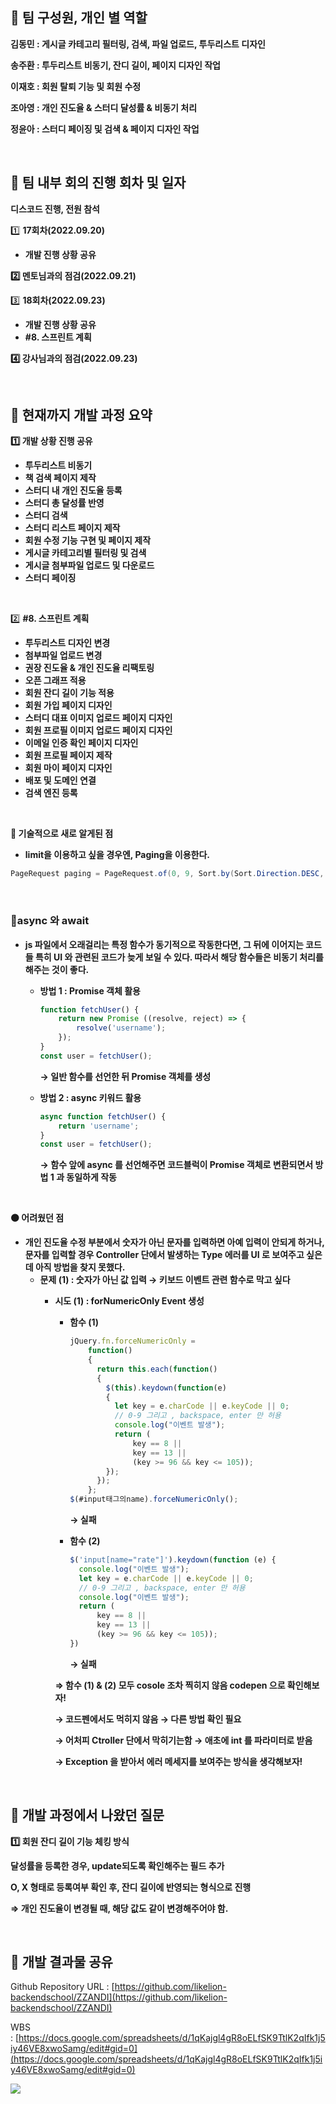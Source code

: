 ## 📌 팀 구성원, 개인 별 역할

**김동민 : 게시글 카테고리 필터링, 검색, 파일 업로드, 투두리스트 디자인**

**송주환 : 투두리스트 비동기, 잔디 길이, 페이지 디자인 작업**

**이재호 : 회원 탈퇴 기능 및 회원 수정**

**조아영 : 개인 진도율 & 스터디 달성률 & 비동기 처리**

**정윤아 : 스터디 페이징 및 검색 & 페이지 디자인 작업**

<br>

## 📌 팀 내부 회의 진행 회차 및 일자

**디스코드 진행, 전원 참석**

1️⃣ **17회차(2022.09.20)**

- **개발 진행 상황 공유**

**2️⃣ 멘토님과의 점검(2022.09.21)**

3️⃣ **18회차(2022.09.23)**

- **개발 진행 상황 공유**
- **#8. 스프린트 계획**

**4️⃣ 강사님과의 점검(2022.09.23)**

<br>

## 📌 현재까지 개발 과정 요약

**1️⃣ 개발 상황 진행 공유**

- **투두리스트 비동기**
- **책 검색 페이지 제작**
- **스터디 내 개인 진도율 등록**
- **스터디 총 달성률 반영**
- **스터디 검색**
- **스터디 리스트 페이지 제작**
- **회원 수정 기능 구현 및 페이지 제작**
- **게시글 카테고리별 필터링 및 검색**
- **게시글 첨부파일 업로드 및 다운로드**
- **스터디 페이징**

<br>

2️⃣ **#8. 스프린트 계획**

- **투두리스트 디자인 변경**
- **첨부파일 업로드 변경**
- **권장 진도율 & 개인 진도율 리팩토링**
- **오픈 그래프 적용**
- **회원 잔디 길이 기능 적용**
- **회원 가입 페이지 디자인**
- **스터디 대표 이미지 업로드 페이지 디자인**
- **회원 프로필 이미지 업로드 페이지 디자인**
- **이메일 인증 확인 페이지 디자인**
- **회원 프로필 페이지 제작**
- **회원 마이 페이지 디자인**
- **배포 및 도메인 연결**
- **검색 엔진 등록**

<br>

**🔴 기술적으로 새로 알게된 점**

- **limit을 이용하고 싶을 경우엔, Paging을 이용한다.**

```java
PageRequest paging = PageRequest.of(0, 9, Sort.by(Sort.Direction.DESC, "id"));
```

<br>

### 🙊async 와 await

- **js 파일에서 오래걸리는 특정 함수가 동기적으로 작동한다면, 그 뒤에 이어지는 코드들 특히 UI 와 관련된 코드가 늦게 보일 수 있다. 따라서 해당 함수들은 비동기 처리를 해주는 것이 좋다.**
    - **방법 1 : Promise 객체 활용**

        ```jsx
        function fetchUser() {
        	return new Promise ((resolve, reject) => {
        		resolve('username');
        	});
        }
        const user = fetchUser();
        ```

      **→ 일반 함수를 선언한 뒤 Promise 객체를 생성**

    - **방법 2 : async 키워드 활용**

        ```jsx
        async function fetchUser() {
        	return 'username';
        }
        const user = fetchUser();
        ```

      **→ 함수 앞에 async 를 선언해주면 코드블럭이 Promise 객체로 변환되면서 방법 1 과 동일하게 작동**

<br>

**🟠 어려웠던 점**

- **개인 진도율 수정 부분에서 숫자가 아닌 문자를 입력하면 아예 입력이 안되게 하거나, 문자를 입력할 경우 Controller 단에서 발생하는 Type 에러를 UI 로 보여주고 싶은데 아직 방법을 찾지 못했다.**
    - **문제 (1) : 숫자가 아닌 값 입력 → 키보드 이벤트 관련 함수로 막고 싶다**
        - **시도 (1) : forNumericOnly Event 생성**
            - **함수 (1)**

                ```jsx
                jQuery.fn.forceNumericOnly =
                    function()
                    {
                      return this.each(function()
                      {
                        $(this).keydown(function(e)
                        {
                          let key = e.charCode || e.keyCode || 0;
                          // 0-9 그리고 , backspace, enter 만 허용
                          console.log("이벤트 발생");
                          return (
                              key == 8 ||
                              key == 13 ||
                              (key >= 96 && key <= 105));
                        });
                      });
                    };
                $(#input태그의name).forceNumericOnly();
                ```

              **→ 실패**

            - **함수 (2)**

                ```jsx
                $('input[name="rate"]').keydown(function (e) {
                  console.log("이벤트 발생");
                  let key = e.charCode || e.keyCode || 0;
                  // 0-9 그리고 , backspace, enter 만 허용
                  console.log("이벤트 발생");
                  return (
                      key == 8 ||
                      key == 13 ||
                      (key >= 96 && key <= 105));
                })
                ```

              **→ 실패**


            **⇒ 함수 (1) & (2) 모두 cosole 조차 찍히지 않음 codepen 으로 확인해보자!**
            
            **→ 코드펜에서도 먹히지 않음 → 다른 방법 확인 필요**
            
            **→ 어처피 Ctroller 단에서 막히기는함 → 애초에 int 를 파라미터로 받음**
            
            **→ Exception 을 받아서 에러 메세지를 보여주는 방식을 생각해보자!**

<br>

## 📌 개발 과정에서 나왔던 질문

**1️⃣ 회원 잔디 길이 기능 체킹 방식**

**달성률을 등록한 경우, update되도록 확인해주는 필드 추가**

**O, X 형태로 등록여부 확인 후, 잔디 길이에 반영되는 형식으로 진행**

**⇒ 개인 진도율이 변경될 때, 해당 값도 같이 변경해주어야 함.**

<br>

## 📌 개발 결과물 공유

Github Repository URL : [https://github.com/likelion-backendschool/ZZANDI](https://github.com/likelion-backendschool/ZZANDI)

WBS : [https://docs.google.com/spreadsheets/d/1qKajgl4gR8oELfSK9TtlK2qIfk1j5iy46VE8xwoSamg/edit#gid=0](https://docs.google.com/spreadsheets/d/1qKajgl4gR8oELfSK9TtlK2qIfk1j5iy46VE8xwoSamg/edit#gid=0)

<img src="https://user-images.githubusercontent.com/73464584/192277746-dd12f1c4-5f35-4df0-97c1-9794162ea0ff.png">